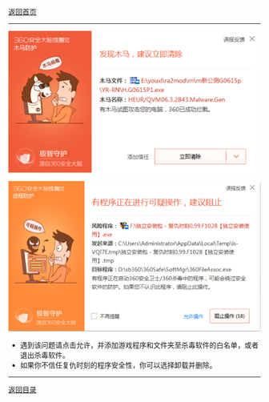 [返回首页](/index.md)

***
![a](/img/tanchuang1.png)


![a](/img/tanchuang2.png)

* 遇到该问题请点击允许，并添加游戏程序和文件夹至杀毒软件的白名单，或者退出杀毒软件。
* 如果你不信任复仇时刻的程序安全性，你可以选择卸载并删除。

***
[返回目录](/QuestionNAnswer/index.md#gaming-problem)

